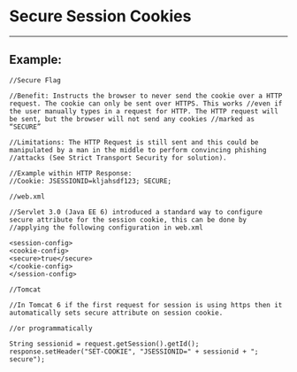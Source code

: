 # Secure Session Cookies 
-------

## Example:


    //Secure Flag

    //Benefit: Instructs the browser to never send the cookie over a HTTP request. The cookie can only be sent over HTTPS. This works //even if the user manually types in a request for HTTP. The HTTP request will be sent, but the browser will not send any cookies //marked as “SECURE”

    //Limitations: The HTTP Request is still sent and this could be manipulated by a man in the middle to perform convincing phishing //attacks (See Strict Transport Security for solution).

    //Example within HTTP Response:
    //Cookie: JSESSIONID=kljahsdf123; SECURE;

    //web.xml

    //Servlet 3.0 (Java EE 6) introduced a standard way to configure secure attribute for the session cookie, this can be done by //applying the following configuration in web.xml

    <session-config>
    <cookie-config>
    <secure>true</secure>
    </cookie-config>
    </session-config>

    //Tomcat

    //In Tomcat 6 if the first request for session is using https then it automatically sets secure attribute on session cookie. 

    //or programmatically 

    String sessionid = request.getSession().getId();
    response.setHeader("SET-COOKIE", "JSESSIONID=" + sessionid + "; secure");
    